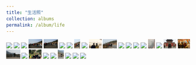```yaml
---
title: "生活照"
collection: albums
permalink: /album/life
---
```

<a href="../keli_photo/life/WeChat Image_20220328132707.jpg"><img src="../keli_photo/life/WeChat Image_20220328132707.jpg" height="25"></a>
<a href="../keli_photo/life/WeChat Image_20220328132544.jpg"><img src="../keli_photo/life/WeChat Image_20220328132544.jpg" height="25"></a>
<a href="../keli_photo/life/WeChat Image_20220328132428.jpg"><img src="../keli_photo/life/WeChat Image_20220328132428.jpg" height="25"></a>
<a href="../keli_photo/life/WeChat Image_20220323135619.jpg"><img src="../keli_photo/life/WeChat Image_20220323135619.jpg" height="25"></a>
<a href="../keli_photo/life/WeChat Image_20220323135712.jpg"><img src="../keli_photo/life/WeChat Image_20220323135712.jpg" height="25"></a>
<a href="../keli_photo/life/WeChat Image_20220323142158.jpg"><img src="../keli_photo/life/WeChat Image_20220323142158.jpg" height="25"></a>
<a href="../keli_photo/life/WeChat Image_20220328132027.jpg"><img src="../keli_photo/life/WeChat Image_20220328132027.jpg" height="25"></a>
<a href="../keli_photo/life/WeChat Image_20220323135915.jpg"><img src="../keli_photo/life/WeChat Image_20220323135915.jpg" height="25"></a>
<a href="../keli_photo/life/WeChat Image_20220323141011.jpg"><img src="../keli_photo/life/WeChat Image_20220323141011.jpg" height="25"></a>
<a href="../keli_photo/life/af6d5117e4b24354fe087428d3ff6e75.jpg"><img src="../keli_photo/life/af6d5117e4b24354fe087428d3ff6e75.jpg" height="25"></a>
<a href="../keli_photo/life/WeChat Image_20220323140356.jpg"><img src="../keli_photo/life/WeChat Image_20220323140356.jpg" height="25"></a>
<a href="../keli_photo/life/WeChat Image_20220323140914.jpg"><img src="../keli_photo/life/WeChat Image_20220323140914.jpg" height="25"></a>
<a href="../keli_photo/life/WeChat Image_20220323135741.jpg"><img src="../keli_photo/life/WeChat Image_20220323135741.jpg" height="25"></a>
<a href="../keli_photo/life/WeChat Image_20220328131919.jpg"><img src="../keli_photo/life/WeChat Image_20220328131919.jpg" height="25"></a>
<a href="../keli_photo/life/WeChat Image_20220323141645.jpg"><img src="../keli_photo/life/WeChat Image_20220323141645.jpg" height="25"></a>
<a href="../keli_photo/life/WeChat Image_20220323205923.jpg"><img src="../keli_photo/life/WeChat Image_20220323205923.jpg" height="25"></a>
<a href="../keli_photo/life/WeChat Image_20220323135050.jpg"><img src="../keli_photo/life/WeChat Image_20220323135050.jpg" height="25"></a>
<a href="../keli_photo/life/WeChat Image_20220322203451.jpg"><img src="../keli_photo/life/WeChat Image_20220322203451.jpg" height="25"></a>
<a href="../keli_photo/life/WeChat Image_20220328132744.jpg"><img src="../keli_photo/life/WeChat Image_20220328132744.jpg" height="25"></a>
<a href="../keli_photo/life/WeChat Image_20220323135853.jpg"><img src="../keli_photo/life/WeChat Image_20220323135853.jpg" height="25"></a>
<a href="../keli_photo/life/WeChat Image_20220323140455.jpg"><img src="../keli_photo/life/WeChat Image_20220323140455.jpg" height="25"></a>
<a href="../keli_photo/life/WeChat Image_20220322203528.jpg"><img src="../keli_photo/life/WeChat Image_20220322203528.jpg" height="25"></a>
<a href="../keli_photo/life/WeChat_Image_20220323141826.jpg"><img src="../keli_photo/life/WeChat_Image_20220323141826.jpg" height="25"></a>
<a href="../keli_photo/life/WeChat Image_20220328132232.jpg"><img src="../keli_photo/life/WeChat Image_20220328132232.jpg" height="25"></a>
<a href="../keli_photo/life/WeChat Image_20220323135811.jpg"><img src="../keli_photo/life/WeChat Image_20220323135811.jpg" height="25"></a>
<a href="../keli_photo/life/WeChat Image_20220328132155.jpg"><img src="../keli_photo/life/WeChat Image_20220328132155.jpg" height="25"></a>
<a href="../keli_photo/life/WeChat Image_20220323142126.jpg"><img src="../keli_photo/life/WeChat Image_20220323142126.jpg" height="25"></a>
<a href="../keli_photo/life/WeChat Image_20220323141511.jpg"><img src="../keli_photo/life/WeChat Image_20220323141511.jpg" height="25"></a>
